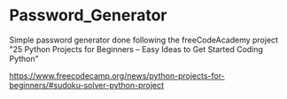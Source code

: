 # Password_Generator

Simple password generator done following the freeCodeAcademy project "25 Python Projects for Beginners – Easy Ideas to Get Started Coding Python"

https://www.freecodecamp.org/news/python-projects-for-beginners/#sudoku-solver-python-project
